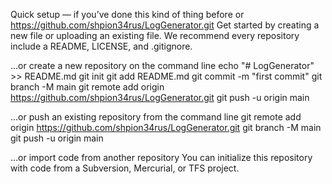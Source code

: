 Quick setup — if you’ve done this kind of thing before
or	
https://github.com/shpion34rus/LogGenerator.git
Get started by creating a new file or uploading an existing file. We recommend every repository include a README, LICENSE, and .gitignore.

…or create a new repository on the command line
echo "# LogGenerator" >> README.md
git init
git add README.md
git commit -m "first commit"
git branch -M main
git remote add origin https://github.com/shpion34rus/LogGenerator.git
git push -u origin main


…or push an existing repository from the command line
git remote add origin https://github.com/shpion34rus/LogGenerator.git
git branch -M main
git push -u origin main


…or import code from another repository
You can initialize this repository with code from a Subversion, Mercurial, or TFS project.